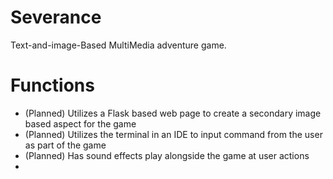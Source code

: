 # Severance
Text-and-image-Based MultiMedia adventure game.
# Functions
- (Planned) Utilizes a Flask based web page to create a secondary image based aspect for the game
- (Planned) Utilizes the terminal in an IDE to input command from the user as part of the game
- (Planned) Has sound effects play alongside the game at user actions
- 
